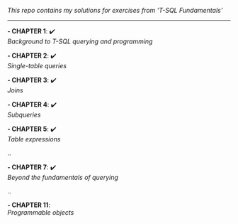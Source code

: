 *This repo contains my solutions for exercises from 'T-SQL Fundamentals'*

-----------------------------------------------------------------------------------------------

**- CHAPTER 1**: ✔️ <br/>
*Background to T-SQL querying and programming* <br/>

**- CHAPTER 2**: ✔️ <br/>
*Single-table queries* <br/>

**- CHAPTER 3**: ✔️ <br/>
*Joins* <br/>

**- CHAPTER 4**: ✔️ <br/>
*Subqueries* <br/>

**- CHAPTER 5**: ✔️ <br/>
*Table expressions* <br/>

..

**- CHAPTER 7**: ✔️ <br/>
*Beyond the fundamentals of querying* <br/>

..

**- CHAPTER 11**: <br/>
*Programmable objects* <br/>
